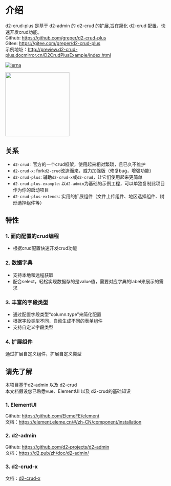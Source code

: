 # 介绍
d2-crud-plus 是基于 d2-admin 的 d2-crud 的扩展,旨在简化 d2-crud 配置，快速开发crud功能。   
Github: <https://github.com/greper/d2-crud-plus>    
Gitee: <https://gitee.com/greper/d2-crud-plus>   
示例地址：<http://preview.d2-crud-plus.docmirror.cn/D2CrudPlusExample/index.html>

[![lerna](https://img.shields.io/badge/maintained%20with-lerna-cc00ff.svg)](https://lerna.js.org/)

<a href="https://github.com/d2-projects/d2-admin" target="_blank"><img src="https://raw.githubusercontent.com/d2-projects/d2-admin/master/docs/image/d2-admin%402x.png" width="200"></a>

## 关系
* `d2-crud` : 官方的一个crud框架，使用起来相对繁琐，且已久不维护
* `d2-crud-x`: fork`d2-crud`改造而来，威力加强版（修复bug，增强功能）
* `d2-crud-plus`: 辅助`d2-crud-x`或`d2-crud`，让它们使用起来更简单
* `d2-crud-plus-example`: 以`d2-admin`为基础的示例工程，可以单独复制此项目作为你的启动项目
* `d2-crud-plus-extends`: 实用的扩展组件（文件上传组件、地区选择组件、树形选择组件等）


## 特性
### 1. 面向配置的crud编程 
* 根据crud配置快速开发crud功能

### 2. 数据字典  
* 支持本地和远程获取
* 配合select，轻松实现数据存的是value值，需要对应字典的label来展示的需求

### 3. 丰富的字段类型
* 通过配置字段类型“column.type”来简化配置
* 根据字段类型不同，自动生成不同的表单组件
* 支持自定义字段类型

### 4. 扩展组件  
通过扩展自定义组件，扩展自定义类型


## 请先了解
本项目基于d2-admin 以及 d2-crud   
本文档假设您已熟悉vue、ElementUI 以及 d2-crud的基础知识
### 1. ElementUI
Github: <https://github.com/ElemeFE/element>  
文档：<https://element.eleme.cn/#/zh-CN/component/installation> 
### 2. d2-admin
Github: <https://github.com/d2-projects/d2-admin>  
文档：<https://d2.pub/zh/doc/d2-admin/> 
### 3. d2-crud-x
文档：[d2-crud-x](../d2-crud-x/)

